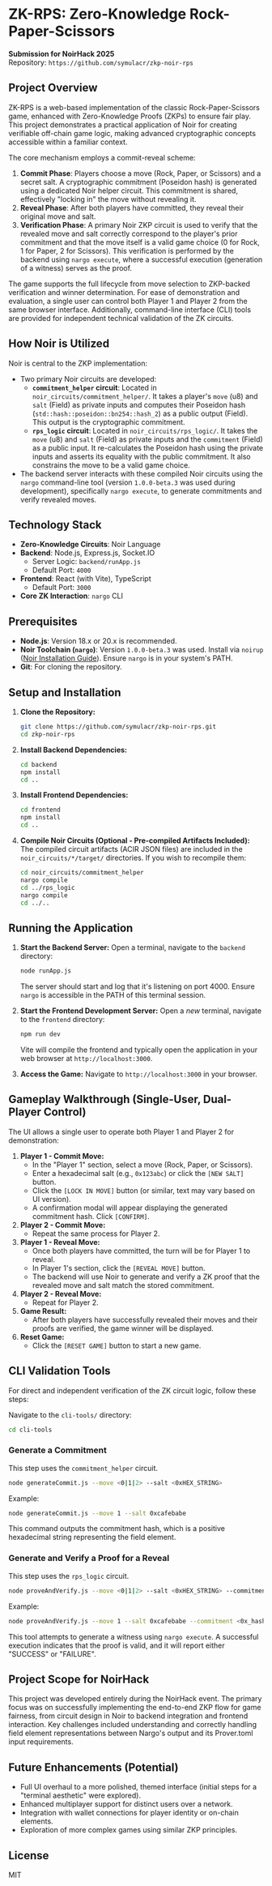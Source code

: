# ZK-RPS: Zero-Knowledge Rock-Paper-Scissors

**Submission for NoirHack 2025**  
Repository: `https://github.com/symulacr/zkp-noir-rps`

## Project Overview

ZK-RPS is a web-based implementation of the classic Rock-Paper-Scissors game, enhanced with Zero-Knowledge Proofs (ZKPs) to ensure fair play. This project demonstrates a practical application of Noir for creating verifiable off-chain game logic, making advanced cryptographic concepts accessible within a familiar context.

The core mechanism employs a commit-reveal scheme:
1. **Commit Phase**: Players choose a move (Rock, Paper, or Scissors) and a secret salt. A cryptographic commitment (Poseidon hash) is generated using a dedicated Noir helper circuit. This commitment is shared, effectively "locking in" the move without revealing it.
2. **Reveal Phase**: After both players have committed, they reveal their original move and salt.
3. **Verification Phase**: A primary Noir ZKP circuit is used to verify that the revealed move and salt correctly correspond to the player's prior commitment and that the move itself is a valid game choice (0 for Rock, 1 for Paper, 2 for Scissors). This verification is performed by the backend using `nargo execute`, where a successful execution (generation of a witness) serves as the proof.

The game supports the full lifecycle from move selection to ZKP-backed verification and winner determination. For ease of demonstration and evaluation, a single user can control both Player 1 and Player 2 from the same browser interface. Additionally, command-line interface (CLI) tools are provided for independent technical validation of the ZK circuits.

## How Noir is Utilized

Noir is central to the ZKP implementation:
* Two primary Noir circuits are developed:
  * **`commitment_helper` circuit**: Located in `noir_circuits/commitment_helper/`. It takes a player's `move` (u8) and `salt` (Field) as private inputs and computes their Poseidon hash (`std::hash::poseidon::bn254::hash_2`) as a public output (Field). This output is the cryptographic commitment.
  * **`rps_logic` circuit**: Located in `noir_circuits/rps_logic/`. It takes the `move` (u8) and `salt` (Field) as private inputs and the `commitment` (Field) as a public input. It re-calculates the Poseidon hash using the private inputs and asserts its equality with the public commitment. It also constrains the move to be a valid game choice.
* The backend server interacts with these compiled Noir circuits using the `nargo` command-line tool (version `1.0.0-beta.3` was used during development), specifically `nargo execute`, to generate commitments and verify revealed moves.

## Technology Stack

* **Zero-Knowledge Circuits**: Noir Language
* **Backend**: Node.js, Express.js, Socket.IO
  * Server Logic: `backend/runApp.js`
  * Default Port: `4000`
* **Frontend**: React (with Vite), TypeScript
  * Default Port: `3000`
* **Core ZK Interaction**: `nargo` CLI

## Prerequisites

* **Node.js**: Version 18.x or 20.x is recommended.
* **Noir Toolchain (`nargo`)**: Version `1.0.0-beta.3` was used. Install via `noirup` ([Noir Installation Guide](https://noir-lang.org/docs/getting_started/installation)). Ensure `nargo` is in your system's PATH.
* **Git**: For cloning the repository.

## Setup and Installation

1. **Clone the Repository:**
   ```bash
   git clone https://github.com/symulacr/zkp-noir-rps.git
   cd zkp-noir-rps
   ```

2. **Install Backend Dependencies:**
   ```bash
   cd backend
   npm install
   cd ..
   ```

3. **Install Frontend Dependencies:**
   ```bash
   cd frontend
   npm install
   cd ..
   ```

4. **Compile Noir Circuits (Optional - Pre-compiled Artifacts Included):**
   The compiled circuit artifacts (ACIR JSON files) are included in the `noir_circuits/*/target/` directories. If you wish to recompile them:
   ```bash
   cd noir_circuits/commitment_helper
   nargo compile
   cd ../rps_logic
   nargo compile
   cd ../..
   ```

## Running the Application

1. **Start the Backend Server:**
   Open a terminal, navigate to the `backend` directory:
   ```bash
   node runApp.js
   ```
   The server should start and log that it's listening on port 4000. Ensure `nargo` is accessible in the PATH of this terminal session.

2. **Start the Frontend Development Server:**
   Open a *new* terminal, navigate to the `frontend` directory:
   ```bash
   npm run dev
   ```
   Vite will compile the frontend and typically open the application in your web browser at `http://localhost:3000`.

3. **Access the Game:**
   Navigate to `http://localhost:3000` in your browser.

## Gameplay Walkthrough (Single-User, Dual-Player Control)

The UI allows a single user to operate both Player 1 and Player 2 for demonstration:

1. **Player 1 - Commit Move:**
   * In the "Player 1" section, select a move (Rock, Paper, or Scissors).
   * Enter a hexadecimal salt (e.g., `0x123abc`) or click the `[NEW SALT]` button.
   * Click the `[LOCK IN MOVE]` button (or similar, text may vary based on UI version).
   * A confirmation modal will appear displaying the generated commitment hash. Click `[CONFIRM]`.
2. **Player 2 - Commit Move:**
   * Repeat the same process for Player 2.
3. **Player 1 - Reveal Move:**
   * Once both players have committed, the turn will be for Player 1 to reveal.
   * In Player 1's section, click the `[REVEAL MOVE]` button.
   * The backend will use Noir to generate and verify a ZK proof that the revealed move and salt match the stored commitment.
4. **Player 2 - Reveal Move:**
   * Repeat for Player 2.
5. **Game Result:**
   * After both players have successfully revealed their moves and their proofs are verified, the game winner will be displayed.
6. **Reset Game:**
   * Click the `[RESET GAME]` button to start a new game.

## CLI Validation Tools

For direct and independent verification of the ZK circuit logic, follow these steps:

Navigate to the `cli-tools/` directory:
```bash
cd cli-tools
```

### Generate a Commitment
This step uses the `commitment_helper` circuit.

```bash
node generateCommit.js --move <0|1|2> --salt <0xHEX_STRING>
```
Example:
```bash
node generateCommit.js --move 1 --salt 0xcafebabe
```
This command outputs the commitment hash, which is a positive hexadecimal string representing the field element.

### Generate and Verify a Proof for a Reveal
This step uses the `rps_logic` circuit.

```bash
node proveAndVerify.js --move <0|1|2> --salt <0xHEX_STRING> --commitment <POSITIVE_HEX_COMMITMENT_STRING>
```
Example:
```bash
node proveAndVerify.js --move 1 --salt 0xcafebabe --commitment <0x_hash_output_from_generateCommit>
```
This tool attempts to generate a witness using `nargo execute`. A successful execution indicates that the proof is valid, and it will report either "SUCCESS" or "FAILURE".

## Project Scope for NoirHack

This project was developed entirely during the NoirHack event. The primary focus was on successfully implementing the end-to-end ZKP flow for game fairness, from circuit design in Noir to backend integration and frontend interaction. Key challenges included understanding and correctly handling field element representations between Nargo's output and its Prover.toml input requirements.

## Future Enhancements (Potential)

* Full UI overhaul to a more polished, themed interface (initial steps for a "terminal aesthetic" were explored).
* Enhanced multiplayer support for distinct users over a network.
* Integration with wallet connections for player identity or on-chain elements.
* Exploration of more complex games using similar ZKP principles.

## License

MIT